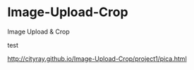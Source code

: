 # Image-Upload-Crop
Image Upload &amp; Crop

test

http://cityray.github.io/Image-Upload-Crop/project1/pica.html
